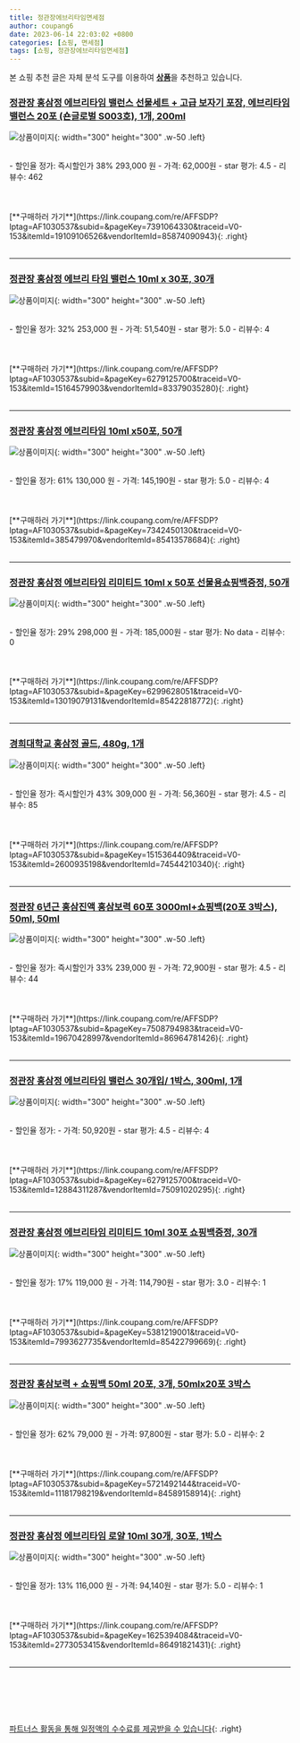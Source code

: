 ```yaml
---
title: 정관장에브리타임면세점
author: coupang6
date: 2023-06-14 22:03:02 +0800
categories: [쇼핑, 면세점]
tags: [쇼핑, 정관장에브리타임면세점]
---
```


본 쇼핑 추천 글은 자체 분석 도구를 이용하여 [**상품**](https://link.coupang.com/a/bao1ui)을 추천하고 있습니다.

### [정관장 홍삼정 에브리타임 밸런스 선물세트 + 고급 보자기 포장, 에브리타임 밸런스 20포 (숀글로벌 S003호), 1개, 200ml](https://link.coupang.com/re/AFFSDP?lptag=AF1030537&subid=&pageKey=7391064330&traceid=V0-153&itemId=19109106526&vendorItemId=85874090943)

![상품이미지](https://thumbnail6.coupangcdn.com/thumbnails/remote/230x230ex/image/vendor_inventory/777e/12dd8dcccd046a5f39f5ee7f09febd92b1860f7e44830b779e5a5934aa0d.png){: width="300" height="300" .w-50 .left}


<br>
- 할인율 정가: 즉시할인가 38%  293,000   원
- 가격: 62,000원
- star 평가: 4.5
- 리뷰수: 462
<br>
<br>
<br>
<br>
[**구매하러 가기**](https://link.coupang.com/re/AFFSDP?lptag=AF1030537&subid=&pageKey=7391064330&traceid=V0-153&itemId=19109106526&vendorItemId=85874090943){: .right}
<br>
<br>

---

### [정관장 홍삼정 에브리 타임 밸런스 10ml x 30포, 30개](https://link.coupang.com/re/AFFSDP?lptag=AF1030537&subid=&pageKey=6279125700&traceid=V0-153&itemId=15164579903&vendorItemId=83379035280)

![상품이미지](https://thumbnail9.coupangcdn.com/thumbnails/remote/230x230ex/image/vendor_inventory/d26b/4732bdbcbecc26852a2cf45bb27515e308a335786d004e1319eb38d8b54b.jpg){: width="300" height="300" .w-50 .left}


<br>
- 할인율 정가: 32%  253,000   원
- 가격: 51,540원
- star 평가: 5.0
- 리뷰수: 4
<br>
<br>
<br>
<br>
[**구매하러 가기**](https://link.coupang.com/re/AFFSDP?lptag=AF1030537&subid=&pageKey=6279125700&traceid=V0-153&itemId=15164579903&vendorItemId=83379035280){: .right}
<br>
<br>

---

### [정관장 홍삼정 에브리타임 10ml x50포, 50개](https://link.coupang.com/re/AFFSDP?lptag=AF1030537&subid=&pageKey=7342450130&traceid=V0-153&itemId=385479970&vendorItemId=85413578684)

![상품이미지](https://thumbnail6.coupangcdn.com/thumbnails/remote/230x230ex/image/operator/385479970/5e25a910-4736-e7ea-4912-0157ec161667.jpg){: width="300" height="300" .w-50 .left}


<br>
- 할인율 정가: 61%  130,000   원
- 가격: 145,190원
- star 평가: 5.0
- 리뷰수: 4
<br>
<br>
<br>
<br>
[**구매하러 가기**](https://link.coupang.com/re/AFFSDP?lptag=AF1030537&subid=&pageKey=7342450130&traceid=V0-153&itemId=385479970&vendorItemId=85413578684){: .right}
<br>
<br>

---

### [정관장 홍삼정 에브리타임 리미티드 10ml x 50포 선물용쇼핑백증정, 50개](https://link.coupang.com/re/AFFSDP?lptag=AF1030537&subid=&pageKey=6299628051&traceid=V0-153&itemId=13019079131&vendorItemId=85422818772)

![상품이미지](https://thumbnail7.coupangcdn.com/thumbnails/remote/230x230ex/image/vendor_inventory/c0b9/bc40a93bcca0cbf08dc184d942fabf2faee6e9403b0dce876300859c615e.png){: width="300" height="300" .w-50 .left}


<br>
- 할인율 정가: 29%  298,000   원
- 가격: 185,000원
- star 평가: No data
- 리뷰수: 0
<br>
<br>
<br>
<br>
[**구매하러 가기**](https://link.coupang.com/re/AFFSDP?lptag=AF1030537&subid=&pageKey=6299628051&traceid=V0-153&itemId=13019079131&vendorItemId=85422818772){: .right}
<br>
<br>

---

### [경희대학교 홍삼정 골드, 480g, 1개](https://link.coupang.com/re/AFFSDP?lptag=AF1030537&subid=&pageKey=1515364409&traceid=V0-153&itemId=2600935198&vendorItemId=74544210340)

![상품이미지](https://thumbnail6.coupangcdn.com/thumbnails/remote/230x230ex/image/vendor_inventory/7eda/5ee311a8ffcabe93182dac74592c194ae5fb6af21b7067cc1135cccf915b.jpg){: width="300" height="300" .w-50 .left}


<br>
- 할인율 정가: 즉시할인가 43%  309,000   원
- 가격: 56,360원
- star 평가: 4.5
- 리뷰수: 85
<br>
<br>
<br>
<br>
[**구매하러 가기**](https://link.coupang.com/re/AFFSDP?lptag=AF1030537&subid=&pageKey=1515364409&traceid=V0-153&itemId=2600935198&vendorItemId=74544210340){: .right}
<br>
<br>

---

### [정관장 6년근 홍삼진액 홍삼보력 60포 3000ml+쇼핑백(20포 3박스), 50ml, 50ml](https://link.coupang.com/re/AFFSDP?lptag=AF1030537&subid=&pageKey=7508794983&traceid=V0-153&itemId=19670428997&vendorItemId=86964781426)

![상품이미지](https://thumbnail6.coupangcdn.com/thumbnails/remote/230x230ex/image/vendor_inventory/7d50/3f19a4a8e7f06e1c8ec96476af96a300f5168afcb47dad81197d70c21dea.jpg){: width="300" height="300" .w-50 .left}


<br>
- 할인율 정가: 즉시할인가 33%  239,000   원
- 가격: 72,900원
- star 평가: 4.5
- 리뷰수: 44
<br>
<br>
<br>
<br>
[**구매하러 가기**](https://link.coupang.com/re/AFFSDP?lptag=AF1030537&subid=&pageKey=7508794983&traceid=V0-153&itemId=19670428997&vendorItemId=86964781426){: .right}
<br>
<br>

---

### [정관장 홍삼정 에브리타임 밸런스 30개입/ 1박스, 300ml, 1개](https://link.coupang.com/re/AFFSDP?lptag=AF1030537&subid=&pageKey=6279125700&traceid=V0-153&itemId=12884311287&vendorItemId=75091020295)

![상품이미지](https://thumbnail8.coupangcdn.com/thumbnails/remote/230x230ex/image/vendor_inventory/df2e/c1fece50c5a837665e0b7b35ef4432eae809cd2bf9ec9c5f4256f21715e3.jpg){: width="300" height="300" .w-50 .left}


<br>
- 할인율 정가: 
- 가격: 50,920원
- star 평가: 4.5
- 리뷰수: 4
<br>
<br>
<br>
<br>
[**구매하러 가기**](https://link.coupang.com/re/AFFSDP?lptag=AF1030537&subid=&pageKey=6279125700&traceid=V0-153&itemId=12884311287&vendorItemId=75091020295){: .right}
<br>
<br>

---

### [정관장 홍삼정 에브리타임 리미티드 10ml 30포 쇼핑백증정, 30개](https://link.coupang.com/re/AFFSDP?lptag=AF1030537&subid=&pageKey=5381219001&traceid=V0-153&itemId=7993627735&vendorItemId=85422799669)

![상품이미지](https://thumbnail10.coupangcdn.com/thumbnails/remote/230x230ex/image/vendor_inventory/226e/03d584f1e73f26848cd06fee47b31960a34b4cd8bdbb597447e840ee0d79.jpg){: width="300" height="300" .w-50 .left}


<br>
- 할인율 정가: 17%  119,000   원
- 가격: 114,790원
- star 평가: 3.0
- 리뷰수: 1
<br>
<br>
<br>
<br>
[**구매하러 가기**](https://link.coupang.com/re/AFFSDP?lptag=AF1030537&subid=&pageKey=5381219001&traceid=V0-153&itemId=7993627735&vendorItemId=85422799669){: .right}
<br>
<br>

---

### [정관장 홍삼보력 + 쇼핑백 50ml 20포, 3개, 50mlx20포 3박스](https://link.coupang.com/re/AFFSDP?lptag=AF1030537&subid=&pageKey=5721492144&traceid=V0-153&itemId=11181798219&vendorItemId=84589158914)

![상품이미지](https://thumbnail9.coupangcdn.com/thumbnails/remote/230x230ex/image/vendor_inventory/25a4/38b57c69137a0e2baeede34bdb0e2e3f16ddac93d672c0bc89512127bc3f.jpg){: width="300" height="300" .w-50 .left}


<br>
- 할인율 정가: 62%  79,000   원
- 가격: 97,800원
- star 평가: 5.0
- 리뷰수: 2
<br>
<br>
<br>
<br>
[**구매하러 가기**](https://link.coupang.com/re/AFFSDP?lptag=AF1030537&subid=&pageKey=5721492144&traceid=V0-153&itemId=11181798219&vendorItemId=84589158914){: .right}
<br>
<br>

---

### [정관장 홍삼정 에브리타임 로얄 10ml 30개, 30포, 1박스](https://link.coupang.com/re/AFFSDP?lptag=AF1030537&subid=&pageKey=1625394084&traceid=V0-153&itemId=2773053415&vendorItemId=86491821431)

![상품이미지](https://thumbnail8.coupangcdn.com/thumbnails/remote/230x230ex/image/vendor_inventory/e305/1a71671fdcc5af75bc2d95d3c97138388743e09ea57e08ec1fda1cb43062.png){: width="300" height="300" .w-50 .left}


<br>
- 할인율 정가: 13%  116,000   원
- 가격: 94,140원
- star 평가: 5.0
- 리뷰수: 1
<br>
<br>
<br>
<br>
[**구매하러 가기**](https://link.coupang.com/re/AFFSDP?lptag=AF1030537&subid=&pageKey=1625394084&traceid=V0-153&itemId=2773053415&vendorItemId=86491821431){: .right}
<br>
<br>

---
<br><br><br><br><br> [파트너스 활동을 통해 일정액의 수수료를 제공받을 수 있습니다](https://link.coupang.com/a/bao1ui){: .right}